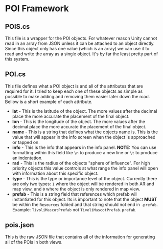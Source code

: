 # POI Framework
## POIS.cs
This file is a wrapper for the POI objects. For whatever reason Unity cannot read in an array from JSON unless it can be attached to an object directly. Since this object only has one value (which is an array) we can use it to read and write the array as a single object. It's by far the least pretty part of this system.
## POI.cs
This file defines what a POI object is and all of the attributes that are required for it. I tried to keep each one of these objects as simple as possible to make adding and removing them easier later down the road.
Bellow is a short example of each attribute.
* **lat** - This is the latitude of the object. The more values after the decimal place the more accurate the placement of the final object.
* **lon** - This is the longitude of the object. The more values after the decimal place the more accurate the placement of the final object.
* **name** - This is a string that defines what the objects name is. This is the value that will appear in the info screen when the object is approached or tapped on.
* **info** - This is the info that appears in the info panel. **NOTE:** You can use formatting within this field like ``\n`` to produce a new line or ``\t`` to produce an indentation.
* **rad** - This is the radius of the objects "sphere of influence". For high priority objects this value controls at what range the info panel will open with information about this specific object.
* **type** - This is the type or importance level of the object. Currently there are only two types: ``1`` where the object will be rendered in both AR and map view, and ``0`` where the object is only rendered in map view.
* **prefab** - This is a string field that references which prefab will instantiated for this object. Its is important to note that the object **MUST** be within the ``Resources`` folded and that string should not end in ``.prefab``. Example: ``TivoliMascotPrefab`` not ``TivoliMascotPrefab.prefab``.
## pois.json
This is the raw JSON file that contains all of the information for generating all of the POIs in both views.
